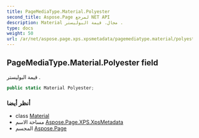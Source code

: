 ```yaml
---
title: PageMediaType.Material.Polyester
second_title: Aspose.Page لمرجع NET API
description: Material مجال. قيمة البوليستر .
type: docs
weight: 50
url: /ar/net/aspose.page.xps.xpsmetadata/pagemediatype.material/polyester/
---
```

## PageMediaType.Material.Polyester field

قيمة البوليستر .

```csharp
public static Material Polyester;
```

### أنظر أيضا

* class [Material](../)
* مساحة الاسم [Aspose.Page.XPS.XpsMetadata](../../pagemediatype.material/)
* المجسم [Aspose.Page](../../../)


